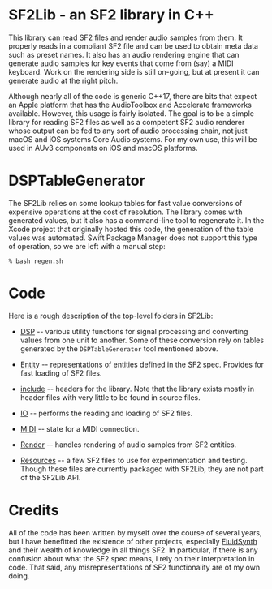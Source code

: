 # SF2Lib - an SF2 library in C++

This library can read SF2 files and render audio samples from them. It properly reads in a compliant SF2 file and can
be used to obtain meta data such as preset names. It also has an audio rendering engine that can generate audio samples
for key events that come from (say) a MIDI keyboard. Work on the rendering side is still on-going, but at present it
can generate audio at the right pitch.

Although nearly all of the code is generic C++17, there are bits that expect an Apple platform that has 
the AudioToolbox and Accelerate frameworks available. However, this usage is fairly isolated. The goal is to be a 
simple library for reading SF2 files as well as a competent SF2 audio renderer whose output can be fed to any sort of 
audio processing chain, not just macOS and iOS systems Core Audio systems. For my own use, this will be used in AUv3
components on iOS and macOS platforms.

# DSPTableGenerator

The SF2Lib relies on some lookup tables for fast value conversions of expensive operations at the cost of resolution.
The library comes with generated values, but it also has a command-line tool to regenerate it. In the Xcode project that
originally hosted this code, the generation of the table values was automated. Swift Package Manager does not support
this type of operation, so we are left with a manual step:

```
% bash regen.sh
```

# Code

Here is a rough description of the top-level folders in SF2Lib:

* [DSP](Sources/SF2Lib/DSP) -- various utility functions for signal processing and converting values from one unit to
another. Some of these conversion rely on tables generated by the `DSPTableGenerator` tool mentioned above.

* [Entity](Sources/SF2Lib/Entity) -- representations of entities defined in the SF2 spec. Provides for fast loading of
SF2 files.
* [include](Sources/SF2Lib/include) -- headers for the library. Note that the library exists mostly in header files with
very little to be found in source files.
* [IO](Sources/SF2Lib/IO) -- performs the reading and loading of SF2 files.
* [MIDI](Sources/SF2Lib/MIDI) -- state for a MIDI connection.
* [Render](Sources/SF2Lib/Render) -- handles rendering of audio samples from SF2 entities.
* [Resources](Sources/SF2Lib/Resources) -- a few SF2 files to use for experimentation and testing. Though these files 
are currently packaged with SF2Lib, they are not part of the SF2Lib API.

# Credits

All of the code has been written by myself over the course of several years, but I have benefitted the existence of 
other projects, especially [FluidSynth](https://www.fluidsynth.org) and their wealth of knowledge in all things SF2. 
In particular, if there is any confusion about what the SF2 spec means, I rely on their interpretation in code. That
said, any misrepresentations of SF2 functionality are of my own doing.
